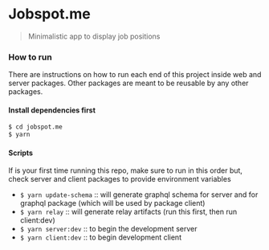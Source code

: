 # Jobspot.me

> Minimalistic app to display job positions

### How to run

There are instructions on how to run each end of this project inside web and server packages.
Other packages are meant to be reusable by any other packages.

#### Install dependencies first

```bash
$ cd jobspot.me
$ yarn
```

#### Scripts

If is your first time running this repo, make sure to run in this order but, check server and client packages to provide environment variables

- `$ yarn update-schema` :: will generate graphql schema for server and for graphql package (which will be used by package client)
- `$ yarn relay` :: will generate relay artifacts (run this first, then run client:dev)
- `$ yarn server:dev` :: to begin the development server
- `$ yarn client:dev` :: to begin development client 
